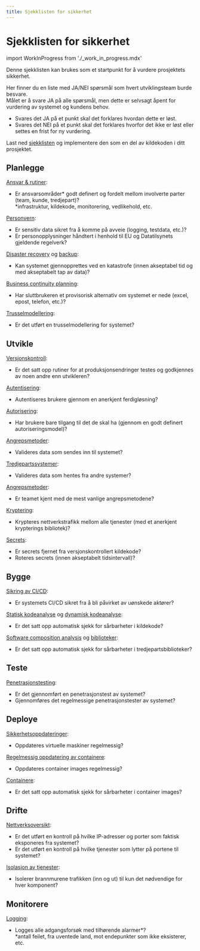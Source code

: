 ```yaml
--- 
title: Sjekklisten for sikkerhet
---
```


# Sjekklisten for sikkerhet

import WorkInProgress from './_work_in_progress.mdx'

<WorkInProgress />

Denne sjekklisten kan brukes som et startpunkt for å vurdere prosjektets sikkerhet.

Her finner du en liste med JA/NEI spørsmål som hvert utviklingsteam burde besvare.  
Målet er å svare JA på alle spørsmål, men dette er selvsagt åpent for vurdering av systemet og kundens behov.
- Svares det JA på et punkt skal det forklares hvordan dette er løst.
- Svares det NEI på et punkt skal det forklares hvorfor det ikke er løst eller settes en frist for ny vurdering.

Last ned [sjekklisten](https://raw.githubusercontent.com/bouvet/sikkerhet.bouvet.no/main/docs/checklist.md) og implementere den som en del av kildekoden i ditt prosjektet.

## Planlegge
[Ansvar & rutiner](https://sikkerhet.bouvet.no/planlegge/ansvar-rutiner):
- Er ansvarsområder* godt definert og fordelt mellom involverte parter (team, kunde, tredjepart)?  
\*infrastruktur, kildekode, monitorering, vedlikehold, etc.

[Personvern](https://sikkerhet.bouvet.no/planlegge/privacy):
- Er sensitiv data sikret fra å komme på avveie (logging, testdata, etc.)?
- Er personopplysninger håndtert i henhold til EU og Datatilsynets gjeldende regelverk?

[Disaster recovery](https://sikkerhet.bouvet.no/planlegge/disaster-recovery) og [backup](https://sikkerhet.bouvet.no/drifte/storage#backup):
- Kan systemet gjennopprettes ved en katastrofe (innen akseptabel tid og med akseptabelt tap av data)?

[Business continuity planning](https://sikkerhet.bouvet.no/planlegge/business-continuity):
- Har sluttbrukeren et provisorisk alternativ om systemet er nede (excel, epost, telefon, etc.)?

[Trusselmodellering](https://sikkerhet.bouvet.no/planlegge/trusselmodellering):
- Er det utført en trusselmodellering for systemet?

## Utvikle
[Versjonskontroll](https://sikkerhet.bouvet.no/utvikle/version_control):
- Er det satt opp rutiner for at produksjonsendringer testes og godkjennes av noen andre enn utvikleren?

[Autentisering](https://sikkerhet.bouvet.no/utvikle/kildekode#autentisering):
- Autentiseres brukere gjennom en anerkjent ferdigløsning?

[Autorisering](https://sikkerhet.bouvet.no/utvikle/kildekode#autorisering):
- Har brukere bare tilgang til det de skal ha (gjennom en godt definert autoriseringsmodel)?

[Angrepsmetoder](https://sikkerhet.bouvet.no/utvikle/kildekode/#angreps-metoder):
- Valideres data som sendes inn til systemet?

[Tredjepartssystemer](https://sikkerhet.bouvet.no/utvikle/kildekode#tredjepartssystemer):
- Valideres data som hentes fra andre systemer?

[Angrepsmetoder](https://sikkerhet.bouvet.no/utvikle/kildekode#angreps-metoder):
- Er teamet kjent med de mest vanlige angrepsmetodene?

[Kryptering](https://sikkerhet.bouvet.no/utvikle/kildekode#kryptering):
- Krypteres nettverkstrafikk mellom alle tjenester (med et anerkjent krypterings bibliotek)?

[Secrets](https://sikkerhet.bouvet.no/utvikle/kildekode#secrets):
- Er secrets fjernet fra versjonskontrollert kildekode?
- Roteres secrets (innen akseptabelt tidsintervall)?

## Bygge
[Sikring av CI/CD](https://sikkerhet.bouvet.no/bygge/sikring-av-ci-cd):
- Er systemets CI/CD sikret fra å bli påvirket av uønskede aktører?

[Statisk kodeanalyse](https://sikkerhet.bouvet.no/bygge/statisk-kodeanalyse-sast) og [dynamisk kodeanalyse](https://sikkerhet.bouvet.no/bygge/dynamisk-kodeanalyse-dast):
- Er det satt opp automatisk sjekk for sårbarheter i kildekode?

[Software composition analysis](https://sikkerhet.bouvet.no/bygge/software-composition-analysis-sca) og [biblioteker](https://sikkerhet.bouvet.no/utvikle/biblioteker):
- Er det satt opp automatisk sjekk for sårbarheter i tredjepartsbiblioteker?

## Teste
[Penetrasjonstesting](https://sikkerhet.bouvet.no/teste/penetrasjonstesting):
- Er det gjennomført en penetrasjonstest av systemet?
- Gjennomføres det regelmessige penetrasjonstester av systemet?

## Deploye
[Sikkerhetsoppdateringer](https://sikkerhet.bouvet.no/deploye/virtual_machines#sikkerhetsoppdateringer):
- Oppdateres virtuelle maskiner regelmessig?

[Regelmessig oppdatering av containere](https://sikkerhet.bouvet.no/deploye/containers#oppdater-regelmessig):
- Oppdateres container images regelmessig?

[Containere](https://sikkerhet.bouvet.no/deploye/containers):
- Er det satt opp automatisk sjekk for sårbarheter i container images?

## Drifte
[Nettverksoversikt](https://sikkerhet.bouvet.no/drifte/network#f%C3%A5-oversikt-over-nettverket):
- Er det utført en kontroll på hvilke IP-adresser og porter som faktisk eksponeres fra systemet?
- Er det utført en kontroll på hvilke tjenester som lytter på portene til systemet?

[Isolasjon av tjenester](https://sikkerhet.bouvet.no/drifte/network#isolasjon-av-tjenester):
- Isolerer brannmurene trafikken (inn og ut) til kun det nødvendige for hver komponent?

## Monitorere
[Logging](https://sikkerhet.bouvet.no/monitorere/logging):
- Logges alle adgangsforsøk med tilhørende alarmer*?  
\*antall feilet, fra uventede land, mot endepunkter som ikke eksisterer, etc.

